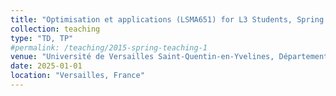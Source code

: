 ```yaml
---
title: "Optimisation et applications (LSMA651) for L3 Students, Spring Semester of 2025, 45h"
collection: teaching
type: "TD, TP"
#permalink: /teaching/2015-spring-teaching-1
venue: "Université de Versailles Saint-Quentin-en-Yvelines, Département des Mathématiques"
date: 2025-01-01
location: "Versailles, France"
---
```

